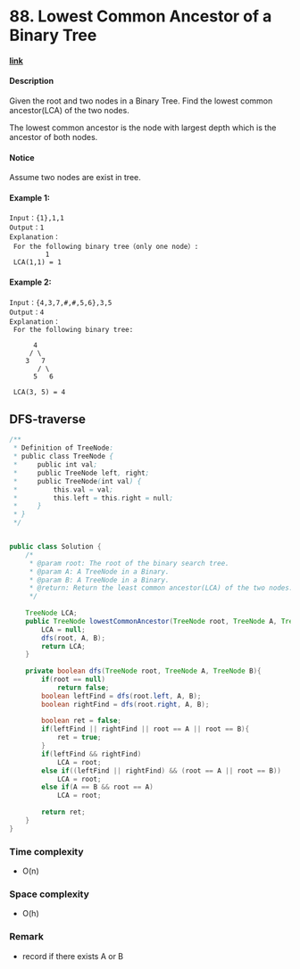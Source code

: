 # 88. Lowest Common Ancestor of a Binary Tree

#### [link](https://www.lintcode.com/problem/lowest-common-ancestor-of-a-binary-tree/)

#### Description
Given the root and two nodes in a Binary Tree. Find the lowest common ancestor(LCA) of the two nodes.

The lowest common ancestor is the node with largest depth which is the ancestor of both nodes.

#### Notice
Assume two nodes are exist in tree.

#### Example 1:
```
Input：{1},1,1
Output：1
Explanation：
 For the following binary tree（only one node）:
         1
 LCA(1,1) = 1
```
#### Example 2:
```
Input：{4,3,7,#,#,5,6},3,5
Output：4
Explanation：
 For the following binary tree:

      4
     / \
    3   7
       / \
      5   6
			
 LCA(3, 5) = 4
```

## DFS-traverse
```java
/**
 * Definition of TreeNode:
 * public class TreeNode {
 *     public int val;
 *     public TreeNode left, right;
 *     public TreeNode(int val) {
 *         this.val = val;
 *         this.left = this.right = null;
 *     }
 * }
 */


public class Solution {
    /*
     * @param root: The root of the binary search tree.
     * @param A: A TreeNode in a Binary.
     * @param B: A TreeNode in a Binary.
     * @return: Return the least common ancestor(LCA) of the two nodes.
     */
     
    TreeNode LCA;
    public TreeNode lowestCommonAncestor(TreeNode root, TreeNode A, TreeNode B) {
        LCA = null;
        dfs(root, A, B);
        return LCA;
    }
    
    private boolean dfs(TreeNode root, TreeNode A, TreeNode B){
        if(root == null)
            return false;
        boolean leftFind = dfs(root.left, A, B);
        boolean rightFind = dfs(root.right, A, B);
        
        boolean ret = false;
        if(leftFind || rightFind || root == A || root == B){
            ret = true;
        }
        if(leftFind && rightFind)
            LCA = root;
        else if((leftFind || rightFind) && (root == A || root == B))
            LCA = root;
        else if(A == B && root == A)
            LCA = root;
        
        return ret;
    }
}
```
### Time complexity
* O(n)
### Space complexity
* O(h)
### Remark
* record if there exists A or B